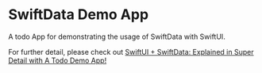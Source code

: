 # SwiftData Demo App

A todo App for demonstrating the usage of SwiftData with SwiftUI.

For further detail, please check out
[SwiftUI + SwiftData: Explained in Super Detail with A Todo Demo App!](https://medium.com/@itsuki.enjoy/swiftui-swiftdata-explained-in-super-detail-with-a-todo-demo-app-835e86a8e4fe)
